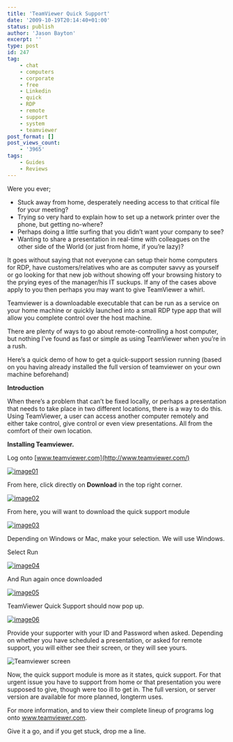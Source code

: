 ```yaml
---
title: 'TeamViewer Quick Support'
date: '2009-10-19T20:14:40+01:00'
status: publish
author: 'Jason Bayton'
excerpt: ''
type: post
id: 247
tag:
    - chat
    - computers
    - corporate
    - free
    - Linkedin
    - quick
    - RDP
    - remote
    - support
    - system
    - teamviewer
post_format: []
post_views_count:
    - '3965'
tags:
    - Guides
    - Reviews
---
```

Were you ever;

- Stuck away from home, desperately needing access to that critical file for your meeting?
- Trying so very hard to explain how to set up a network printer over the phone, but getting no-where?
- Perhaps doing a little surfing that you didn’t want your company to see?
- Wanting to share a presentation in real-time with colleagues on the other side of the World (or just from home, if you’re lazy)?

It goes without saying that not everyone can setup their home computers for RDP, have customers/relatives who are as computer savvy as yourself or go looking for that new job without showing off your browsing history to the prying eyes of the manager/his IT suckups. If any of the cases above apply to you then perhaps you may want to give TeamViewer a whirl.

Teamviewer is a downloadable executable that can be run as a service on your home machine or quickly launched into a small RDP type app that will allow you complete control over the host machine.

There are plenty of ways to go about remote-controlling a host computer, but nothing I’ve found as fast or simple as using TeamViewer when you’re in a rush.

Here’s a quick demo of how to get a quick-support session running (based on you having already installed the full version of teamviewer on your own machine beforehand)

**Introduction**

When there’s a problem that can’t be fixed locally, or perhaps a presentation that needs to take place in two different locations, there is a way to do this. Using TeamViewer, a user can access another computer remotely and either take control, give control or even view presentations. All from the comfort of their own location.

**Installing Teamviewer.**

Log onto [www.teamviewer.com](http://www.teamviewer.com/)

[![image01](https://r2_worker.bayton.workers.dev/uploads/2014/05/image01.png)](https://r2_worker.bayton.workers.dev/uploads/2014/05/image01.png)

From here, click directly on **Download** in the top right corner.

[![image02](https://r2_worker.bayton.workers.dev/uploads/2014/05/image02.png)](https://r2_worker.bayton.workers.dev/uploads/2014/05/image02.png)

From here, you will want to download the quick support module

[![image03](https://r2_worker.bayton.workers.dev/uploads/2014/05/image03.png)](https://r2_worker.bayton.workers.dev/uploads/2014/05/image03.png)

Depending on Windows or Mac, make your selection. We will use Windows.

Select Run

[![image04](https://r2_worker.bayton.workers.dev/uploads/2014/05/image04.png)](https://r2_worker.bayton.workers.dev/uploads/2014/05/image04.png)

And Run again once downloaded

[![image05](https://r2_worker.bayton.workers.dev/uploads/2014/05/image05.png)](https://r2_worker.bayton.workers.dev/uploads/2014/05/image05.png)

TeamViewer Quick Support should now pop up.

[![image06](https://r2_worker.bayton.workers.dev/uploads/2014/05/image06.png)](https://r2_worker.bayton.workers.dev/uploads/2014/05/image06.png)

Provide your supporter with your ID and Password when asked. Depending on whether you have scheduled a presentation, or asked for remote support, you will either see their screen, or they will see yours.

![](/images/teamviewer.png "Teamviewer screen")

Now, the quick support module is more as it states, quick support. For that urgent issue you have to support from home or that presentation you were supposed to give, though were too ill to get in. The full version, or server version are available for more planned, longterm uses.

For more information, and to view their complete lineup of programs log onto www.teamviewer.com.

Give it a go, and if you get stuck, drop me a line.